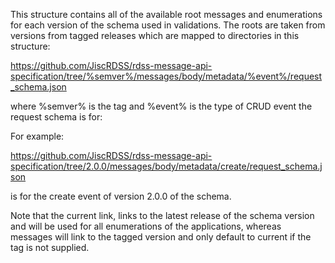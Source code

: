 This structure contains all of the available root messages and enumerations for each version of the schema used in 
validations. The roots are taken from versions from tagged releases which are mapped to directories in this structure:

https://github.com/JiscRDSS/rdss-message-api-specification/tree/%semver%/messages/body/metadata/%event%/request_schema.json

where %semver% is the tag and %event% is the type of CRUD event the request schema is for:

For example:

https://github.com/JiscRDSS/rdss-message-api-specification/tree/2.0.0/messages/body/metadata/create/request_schema.json

is for the create event of version 2.0.0 of the schema.

Note that the current link, links to the latest release of the schema version and will be used for all enumerations
of the applications, whereas messages will link to the tagged version and only default to current if the tag is not
supplied.